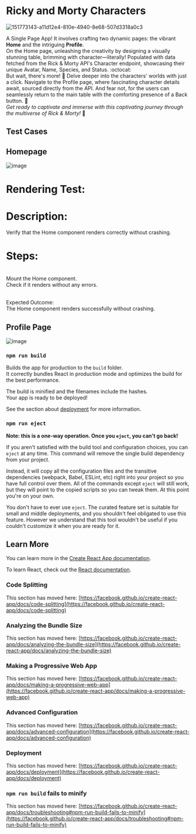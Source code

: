 # Ricky and Morty Characters
![151773143-a11d12e4-810e-4940-8e68-507d3318a0c3](https://github.com/laiba1025/single-page-app/assets/123197772/6e1340e9-e061-4563-9244-c45f5a5e2b3a)


A Single Page App! It involves crafting two dynamic pages: the vibrant **Home** and the intriguing **Profile**. 
<br>On the Home page, unleashing the creativity by designing a visually stunning table, brimming with character—literally! Populated with data fetched from the Rick & Morty API's Character endpoint, showcasing their unique Avatar, Name, Species, and Status. :octocat:
<br>But wait, there's more! :rocket: Delve deeper into the characters' worlds with just a click. Navigate to the Profile page, where fascinating character details await, sourced directly from the API. And fear not, for the users can seamlessly return to the main table with the comforting presence of a Back button. :space_invader:
<br>*Get ready to captivate and immerse with this captivating journey through the multiverse of Rick & Morty!* :ghost:


## Test Cases
## Homepage
![image](https://github.com/laiba1025/single-page-app/assets/123197772/40393289-f1a1-484c-be36-bc9e9acf9641)
# Rendering Test:

# Description:
Verify that the Home component renders correctly without crashing.

# Steps:
 <br> Mount the Home component.
 <br> Check if it renders without any errors.
 
<br>Expected Outcome:
<br>The Home component renders successfully without crashing.

## Profile Page
![image](https://github.com/laiba1025/single-page-app/assets/123197772/60b41280-b436-4922-b19e-9b87a0df408d)


### `npm run build`

Builds the app for production to the `build` folder.\
It correctly bundles React in production mode and optimizes the build for the best performance.

The build is minified and the filenames include the hashes.\
Your app is ready to be deployed!

See the section about [deployment](https://facebook.github.io/create-react-app/docs/deployment) for more information.

### `npm run eject`

**Note: this is a one-way operation. Once you `eject`, you can't go back!**

If you aren't satisfied with the build tool and configuration choices, you can `eject` at any time. This command will remove the single build dependency from your project.

Instead, it will copy all the configuration files and the transitive dependencies (webpack, Babel, ESLint, etc) right into your project so you have full control over them. All of the commands except `eject` will still work, but they will point to the copied scripts so you can tweak them. At this point you're on your own.

You don't have to ever use `eject`. The curated feature set is suitable for small and middle deployments, and you shouldn't feel obligated to use this feature. However we understand that this tool wouldn't be useful if you couldn't customize it when you are ready for it.

## Learn More

You can learn more in the [Create React App documentation](https://facebook.github.io/create-react-app/docs/getting-started).

To learn React, check out the [React documentation](https://reactjs.org/).

### Code Splitting

This section has moved here: [https://facebook.github.io/create-react-app/docs/code-splitting](https://facebook.github.io/create-react-app/docs/code-splitting)

### Analyzing the Bundle Size

This section has moved here: [https://facebook.github.io/create-react-app/docs/analyzing-the-bundle-size](https://facebook.github.io/create-react-app/docs/analyzing-the-bundle-size)

### Making a Progressive Web App

This section has moved here: [https://facebook.github.io/create-react-app/docs/making-a-progressive-web-app](https://facebook.github.io/create-react-app/docs/making-a-progressive-web-app)

### Advanced Configuration

This section has moved here: [https://facebook.github.io/create-react-app/docs/advanced-configuration](https://facebook.github.io/create-react-app/docs/advanced-configuration)

### Deployment

This section has moved here: [https://facebook.github.io/create-react-app/docs/deployment](https://facebook.github.io/create-react-app/docs/deployment)

### `npm run build` fails to minify

This section has moved here: [https://facebook.github.io/create-react-app/docs/troubleshooting#npm-run-build-fails-to-minify](https://facebook.github.io/create-react-app/docs/troubleshooting#npm-run-build-fails-to-minify)
